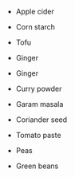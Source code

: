 
- Apple cider
- Corn starch
- Tofu
- Ginger
- Ginger
- Curry powder
- Garam masala

- Coriander seed

- Tomato paste
- Peas
- Green beans